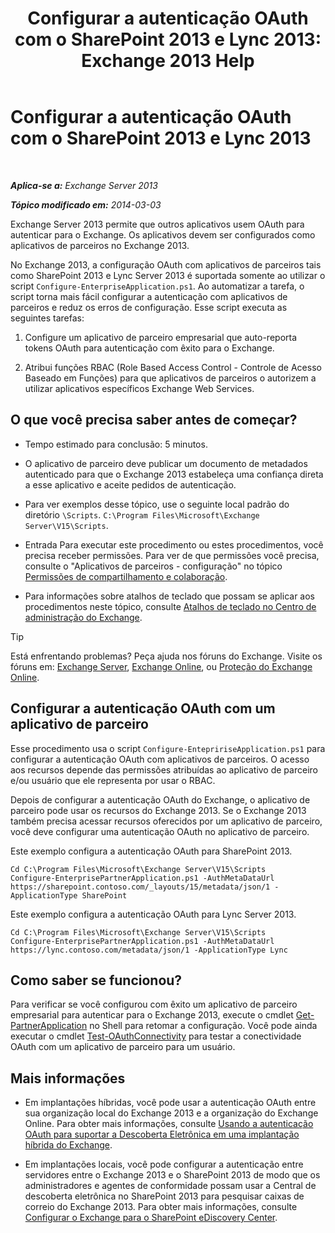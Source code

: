 ﻿---
title: 'Configurar a autenticação OAuth com o SharePoint 2013 e Lync 2013: Exchange 2013 Help'
TOCTitle: Configurar a autenticação OAuth com o SharePoint 2013 e Lync 2013
ms:assetid: ca3c78a3-80cc-4df2-859f-0106bbd57a07
ms:mtpsurl: https://technet.microsoft.com/pt-br/library/JJ649094(v=EXCHG.150)
ms:contentKeyID: 50486623
ms.date: 05/22/2018
mtps_version: v=EXCHG.150
ms.translationtype: MT
---

# Configurar a autenticação OAuth com o SharePoint 2013 e Lync 2013

 

_**Aplica-se a:** Exchange Server 2013_

_**Tópico modificado em:** 2014-03-03_

Exchange Server 2013 permite que outros aplicativos usem OAuth para autenticar para o Exchange. Os aplicativos devem ser configurados como aplicativos de parceiros no Exchange 2013.

No Exchange 2013, a configuração OAuth com aplicativos de parceiros tais como SharePoint 2013 e Lync Server 2013 é suportada somente ao utilizar o script `Configure-EnterpriseApplication.ps1`. Ao automatizar a tarefa, o script torna mais fácil configurar a autenticação com aplicativos de parceiros e reduz os erros de configuração. Esse script executa as seguintes tarefas:

1.  Configure um aplicativo de parceiro empresarial que auto-reporta tokens OAuth para autenticação com êxito para o Exchange.

2.  Atribui funções RBAC (Role Based Access Control - Controle de Acesso Baseado em Funções) para que aplicativos de parceiros o autorizem a utilizar aplicativos específicos Exchange Web Services.

## O que você precisa saber antes de começar?

  - Tempo estimado para conclusão: 5 minutos.

  - O aplicativo de parceiro deve publicar um documento de metadados autenticado para que o Exchange 2013 estabeleça uma confiança direta a esse aplicativo e aceite pedidos de autenticação.

  - Para ver exemplos desse tópico, use o seguinte local padrão do diretório `\Scripts`. `C:\Program Files\Microsoft\Exchange Server\V15\Scripts`.

  - Entrada Para executar este procedimento ou estes procedimentos, você precisa receber permissões. Para ver de que permissões você precisa, consulte o "Aplicativos de parceiros - configuração" no tópico [Permissões de compartilhamento e colaboração](sharing-and-collaboration-permissions-exchange-2013-help.md).

  - Para informações sobre atalhos de teclado que possam se aplicar aos procedimentos neste tópico, consulte [Atalhos de teclado no Centro de administração do Exchange](keyboard-shortcuts-in-the-exchange-admin-center-exchange-online-protection-help.md).


> [!TIP]
> Está enfrentando problemas? Peça ajuda nos fóruns do Exchange. Visite os fóruns em: <A href="https://go.microsoft.com/fwlink/p/?linkid=60612">Exchange Server</A>, <A href="https://go.microsoft.com/fwlink/p/?linkid=267542">Exchange Online</A>, ou <A href="https://go.microsoft.com/fwlink/p/?linkid=285351">Proteção do Exchange Online</A>.



## Configurar a autenticação OAuth com um aplicativo de parceiro

Esse procedimento usa o script `Configure-EntepririseApplication.ps1` para configurar a autenticação OAuth com aplicativos de parceiros. O acesso aos recursos depende das permissões atribuídas ao aplicativo de parceiro e/ou usuário que ele representa por usar o RBAC.

Depois de configurar a autenticação OAuth do Exchange, o aplicativo de parceiro pode usar os recursos do Exchange 2013. Se o Exchange 2013 também precisa acessar recursos oferecidos por um aplicativo de parceiro, você deve configurar uma autenticação OAuth no aplicativo de parceiro.

Este exemplo configura a autenticação OAuth para SharePoint 2013.

    Cd C:\Program Files\Microsoft\Exchange Server\V15\Scripts
    Configure-EnterprisePartnerApplication.ps1 -AuthMetaDataUrl https://sharepoint.contoso.com/_layouts/15/metadata/json/1 -ApplicationType SharePoint

Este exemplo configura a autenticação OAuth para Lync Server 2013.

    Cd C:\Program Files\Microsoft\Exchange Server\V15\Scripts
    Configure-EnterprisePartnerApplication.ps1 -AuthMetaDataUrl https://lync.contoso.com/metadata/json/1 -ApplicationType Lync

## Como saber se funcionou?

Para verificar se você configurou com êxito um aplicativo de parceiro empresarial para autenticar para o Exchange 2013, execute o cmdlet [Get-PartnerApplication](https://technet.microsoft.com/pt-br/library/jj218721\(v=exchg.150\)) no Shell para retomar a configuração. Você pode ainda executar o cmdlet [Test-OAuthConnectivity](https://technet.microsoft.com/pt-br/library/jj218623\(v=exchg.150\)) para testar a conectividade OAuth com um aplicativo de parceiro para um usuário.

## Mais informações

  - Em implantações híbridas, você pode usar a autenticação OAuth entre sua organização local do Exchange 2013 e a organização do Exchange Online. Para obter mais informações, consulte [Usando a autenticação OAuth para suportar a Descoberta Eletrônica em uma implantação híbrida do Exchange](using-oauth-authentication-to-support-ediscovery-in-an-exchange-hybrid-deployment-exchange-2013-help.md).

  - Em implantações locais, você pode configurar a autenticação entre servidores entre o Exchange 2013 e o SharePoint 2013 de modo que os administradores e agentes de conformidade possam usar a Central de descoberta eletrônica no SharePoint 2013 para pesquisar caixas de correio do Exchange 2013. Para obter mais informações, consulte [Configurar o Exchange para o SharePoint eDiscovery Center](configure-exchange-for-sharepoint-ediscovery-center-exchange-2013-help.md).

